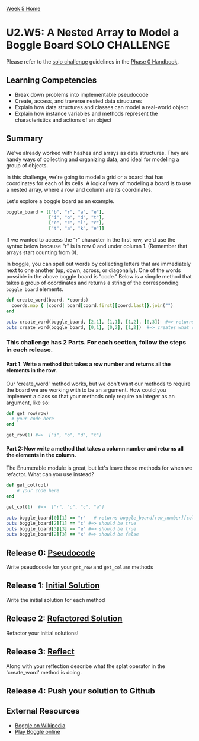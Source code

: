 [Week 5 Home](../)

# U2.W5: A Nested Array to Model a Boggle Board **SOLO CHALLENGE**

Please refer to the [solo challenge](https://github.com/Devbootcamp/phase-0-handbook/blob/master/solo-challenges.md) guidelines in the [Phase 0 Handbook](https://github.com/Devbootcamp/phase-0-handbook).


## Learning Competencies
- Break down problems into implementable pseudocode 
- Create, access, and traverse nested data structures
- Explain how data structures and classes can model a real-world object
- Explain how instance variables and methods represent the characteristics and actions of an object

## Summary

We've already worked with hashes and arrays as data structures.  They are handy ways of collecting and organizing data, and ideal for modeling a group of objects.  

In this challenge, we're going to model a grid or a board that has coordinates for each of its cells.  A logical way of modeling a board is to use a nested array, where a row and column are its coordinates.

Let's explore a boggle board as an example.

```ruby
boggle_board = [["b", "r", "a", "e"],
                ["i", "o", "d", "t"],
                ["e", "c", "l", "r"],
                ["t", "a", "k", "e"]]
```

If we wanted to access the "r" character in the first row, we'd use the syntax below because "r" is in row 0 and under column 1. (Remember that arrays start counting from 0).

In boggle, you can spell out words by collecting letters that are immediately next to one another (up, down, across, or diagonally).  One of the words possible in the above boggle board is "code." Below is a simple method that takes a group of coordinates and returns a string of the corresponding `boggle board` elements. 

  ```ruby
  def create_word(board, *coords)
    coords.map { |coord| board[coord.first][coord.last]}.join("")
  end

  puts create_word(boggle_board, [2,1], [1,1], [1,2], [0,3])  #=> returns "code"  
  puts create_word(boggle_board, [0,1], [0,2], [1,2])  #=> creates what california slang word?
  ```
### This challenge has 2 Parts. For each section, follow the steps in each release. 

#### Part 1: Write a method that takes a row number and returns all the elements in the row.  
Our 'create_word' method works, but we don't want our methods to require the board we are working with to be an argument. How could you implement a class so that your methods only require an integer as an argument, like so:

```ruby
def get_row(row)
  # your code here
end

get_row(1) #=>  ["i", "o", "d", "t"]
```


#### Part 2: Now write a method that takes a column number and returns all the elements in the column.
The Enumerable module is great, but let's leave those methods for when we refactor. What can you use instead?

```ruby
def get_col(col)
    # your code here
end

get_col(1)  #=>  ["r", "o", "c", "a"]
```


```ruby 
puts boggle_board[0][1] == "r"   # returns boggle_board[row_number][column_number]
puts boggle_board[2][1] == "c" #=> should be true
puts boggle_board[3][3] == "e" #=> should be true
puts boggle_board[2][3] == "x" #=> should be false
```


## Release 0: [Pseudocode](https://github.com/Devbootcamp/phase-0-handbook/blob/master/coding_references/pseudocode.md)
Write pseudocode for your `get_row` and `get_column` methods 

## Release 1: [Initial Solution](https://github.com/Devbootcamp/phase-0-handbook/blob/master/coding_references/initial_solution.md)
Write the initial solution for each method

## Release 2: [Refactored Solution](https://github.com/Devbootcamp/phase-0-handbook/blob/master/coding_references/refactoring.md)
Refactor your initial solutions! 

## Release 3: [Reflect](https://github.com/Devbootcamp/phase-0-handbook/blob/master/coding-references/reflection-guidelines.md)
Along with your reflection describe what the splat operator in the 'create_word' method is doing.

## Release 4: Push your solution to Github

<!--## Release 5: [Review](https://github.com/Devbootcamp/phase-0-handbook/blob/master/coding-references/review.md) -->


## External Resources
* [Boggle on Wikipedia](http://en.wikipedia.org/wiki/Boggle)
* [Play Boggle online](http://www.wordplays.com/boggle)
